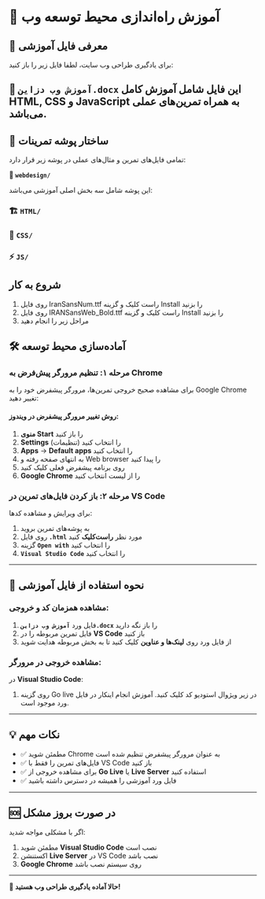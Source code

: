 # 🚀 آموزش راه‌اندازی محیط توسعه وب
## 📖 معرفی فایل آموزشی
برای یادگیری طراحی وب سایت، لطفا فایل زیر را باز کنید:

**📄 `آموزش وب دزاین.docx`**
این فایل شامل آموزش کامل HTML, CSS و JavaScript به همراه تمرین‌های عملی می‌باشد.
---

## 📁 ساختار پوشه تمرینات

تمامی فایل‌های تمرین و مثال‌های عملی در پوشه زیر قرار دارد:

**📂 `webdesign/`**

این پوشه شامل سه بخش اصلی آموزشی می‌باشد:

### 🏗️ `HTML/`
### 🎨 `CSS/`
### ⚡ `JS/`

## شروع به کار
1. روی فایل 
IranSansNum.ttf
راست کلیک و گزینه Install را بزنید
2. روی فایل 
IRANSansWeb_Bold.ttf
راست کلیک و گزینه Install را بزنید
3. مراحل زیر را انجام دهید


## 🛠️ آماده‌سازی محیط توسعه

### مرحله ۱: تنظیم مرورگر پیش‌فرض به Chrome

برای مشاهده صحیح خروجی تمرین‌ها، مرورگر پیشفرض خود را به Google Chrome تغییر دهید:

#### روش تغییر مرورگر پیشفرض در ویندوز:

1. **منوی Start** را باز کنید
2. **Settings** (تنظیمات) را انتخاب کنید
3. **Apps** → **Default apps** را انتخاب کنید
4. به انتهای صفحه رفته و Web browser را پیدا کنید
5. روی برنامه پیشفرض فعلی کلیک کنید
6. **Google Chrome** را از لیست انتخاب کنید

### مرحله ۲: باز کردن فایل‌های تمرین در VS Code

برای ویرایش و مشاهده کدها:

1. به پوشه‌های تمرین بروید
2. روی فایل **`.html`** مورد نظر **راست‌کلیک** کنید
3. گزینه **`Open with`** را انتخاب کنید
4. **`Visual Studio Code`** را انتخاب کنید

---

## 🎯 نحوه استفاده از فایل آموزشی

### مشاهده همزمان کد و خروجی:

1. فایل ورد **`آموزش وب دزاین.docx`** را باز نگه دارید
2. فایل تمرین مربوطه را در **VS Code** باز کنید
3. از فایل ورد روی **لینک‌ها و عناوین** کلیک کنید تا به بخش مربوطه هدایت شوید

### مشاهده خروجی در مرورگر:

در **Visual Studio Code**:
1. روی گزینه Go live در زیر ویژوال استودیو کد کلیک کنید.
آموزش انجام اینکار در فایل ورد موجود است.
---

## 💡 نکات مهم

- ✅ مطمئن شوید Chrome به عنوان مرورگر پیشفرض تنظیم شده است
- ✅ فایل‌های تمرین را فقط با VS Code باز کنید
- ✅ برای مشاهده خروجی از **Go Live** یا **Live Server** استفاده کنید
- ✅ فایل ورد آموزشی را همیشه در دسترس داشته باشید
---

## 🆘 در صورت بروز مشکل

اگر با مشکلی مواجه شدید:

1. مطمئن شوید **Visual Studio Code** نصب است
2. اکستنشن **Live Server** در VS Code نصب باشد
3. **Google Chrome** روی سیستم نصب باشد

---

**🎉 حالا آماده یادگیری طراحی وب هستید!**